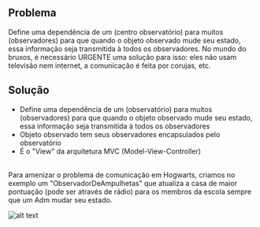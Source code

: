 ## Problema

Define uma dependência de um (centro observatório) para muitos (observadores) para que quando o objeto observado mude seu estado, essa informação seja transmitida à todos os observadores. No mundo do bruxos, é necessário URGENTE uma solução para isso: eles não usam televisão nem internet, a comunicação é feita por corujas, etc.

## Solução

* Define uma dependência de um (observatório) para muitos (observadores) para que quando o objeto observado mude seu estado, essa informação seja transmitida à todos os observadores
* Objeto observado tem seus observadores encapsulados pelo observatório
* É o "View" da arquitetura MVC (Model-View-Controller)
<br />
Para amenizar o problema de comunicação em Hogwarts, criamos no exemplo um "ObservadorDeAmpulhetas" que atualiza a casa de maior pontuação (pode ser através de rádio) para os membros da escola sempre que um Adm mudar seu estado.

![alt text](https://github.com/Vinicoreia/designPatterns/blob/master/etc/Observer_example.png "Observer")
